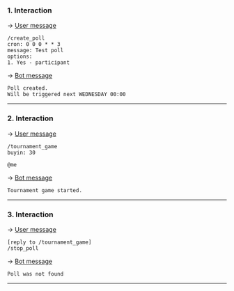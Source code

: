 ### 1. Interaction

&rarr; <ins>User message</ins>

```
/create_poll
cron: 0 0 0 * * 3
message: Test poll
options: 
1. Yes - participant 
```

&rarr; <ins>Bot message</ins>

``` 
Poll created.
Will be triggered next WEDNESDAY 00:00 
``` 
___

### 2. Interaction

&rarr; <ins>User message</ins>

```
/tournament_game
buyin: 30

@me 
```

&rarr; <ins>Bot message</ins>

``` 
Tournament game started. 
``` 
___

### 3. Interaction

&rarr; <ins>User message</ins>

```
[reply to /tournament_game]
/stop_poll 
```

&rarr; <ins>Bot message</ins>

``` 
Poll was not found 
``` 
___
